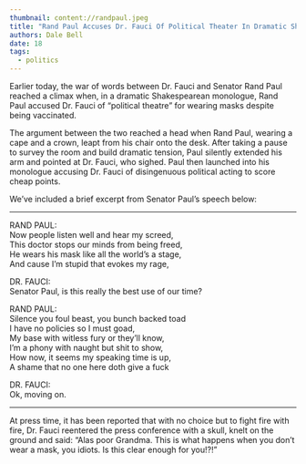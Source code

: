 ```yaml
---
thumbnail: content://randpaul.jpeg
title: "Rand Paul Accuses Dr. Fauci Of Political Theater In Dramatic Shakespearean Monologue"
authors: Dale Bell
date: 18
tags:
  - politics
---
```


Earlier today, the war of words between Dr. Fauci and Senator Rand Paul reached a climax when, in a dramatic Shakespearean monologue, Rand Paul accused Dr. Fauci of “political theatre” for wearing masks despite being vaccinated. 

The argument between the two reached a head when Rand Paul, wearing a cape and a crown, leapt from his chair onto the desk. After taking a pause to survey the room and build dramatic tension, Paul silently extended his arm and pointed at Dr. Fauci, who sighed. Paul then launched into his monologue accusing Dr. Fauci of disingenuous political acting to score cheap points.

We’ve included a brief excerpt from Senator Paul’s speech below:

---

RAND PAUL: \
Now people listen well and hear my screed,\
This doctor stops our minds from being freed,\
He wears his mask like all the world’s a stage,\
And cause I’m stupid that evokes my rage,

DR. FAUCI:\
Senator Paul, is this really the best use of our time?

RAND PAUL:\
Silence you foul beast, you bunch backed toad\
I have no policies so I must goad,\
My base with witless fury or they’ll know,\
I’m a phony with naught but shit to show,\
How now, it seems my speaking time is up,\
A shame that no one here doth give a fuck

DR. FAUCI:\
Ok, moving on.

---

At press time, it has been reported that with no choice but to fight fire with fire, Dr. Fauci reentered the press conference with a skull, knelt on the ground and said: “Alas poor Grandma. This is what happens when you don’t wear a mask, you idiots. Is this clear enough for you!?!”
